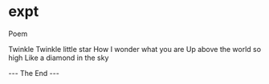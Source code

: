 # expt

Poem

Twinkle Twinkle little star
How I wonder what you are 
Up above the world so high
Like a diamond in the sky

--- The End ---
